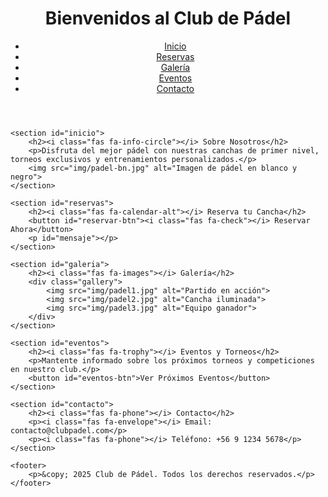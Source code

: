 <!DOCTYPE html>
<html lang="es">
<head>
    <meta charset="UTF-8">
    <meta name="viewport" content="width=device-width, initial-scale=1.0">
    <title>Club de Pádel</title>
    <link rel="stylesheet" href="styles.css">
    <link href="https://fonts.googleapis.com/css2?family=Designer&family=Poppins:wght@300;400;700&display=swap" rel="stylesheet">
    <script src="https://kit.fontawesome.com/a076d05399.js" crossorigin="anonymous"></script>
    <script src="script.js" defer></script>
</head>
<body>
    <header>
        <h1><i class="fas fa-table-tennis"></i> Bienvenidos al Club de Pádel</h1>
        <nav>
            <ul>
                <li><a href="#inicio"><i class="fas fa-home"></i> Inicio</a></li>
                <li><a href="#reservas"><i class="fas fa-calendar-check"></i> Reservas</a></li>
                <li><a href="#galeria"><i class="fas fa-images"></i> Galería</a></li>
                <li><a href="#eventos"><i class="fas fa-trophy"></i> Eventos</a></li>
                <li><a href="#contacto"><i class="fas fa-envelope"></i> Contacto</a></li>
            </ul>
        </nav>
    </header>
    
    <section id="inicio">
        <h2><i class="fas fa-info-circle"></i> Sobre Nosotros</h2>
        <p>Disfruta del mejor pádel con nuestras canchas de primer nivel, torneos exclusivos y entrenamientos personalizados.</p>
        <img src="img/padel-bn.jpg" alt="Imagen de pádel en blanco y negro">
    </section>
    
    <section id="reservas">
        <h2><i class="fas fa-calendar-alt"></i> Reserva tu Cancha</h2>
        <button id="reservar-btn"><i class="fas fa-check"></i> Reservar Ahora</button>
        <p id="mensaje"></p>
    </section>
    
    <section id="galeria">
        <h2><i class="fas fa-images"></i> Galería</h2>
        <div class="gallery">
            <img src="img/padel1.jpg" alt="Partido en acción">
            <img src="img/padel2.jpg" alt="Cancha iluminada">
            <img src="img/padel3.jpg" alt="Equipo ganador">
        </div>
    </section>
    
    <section id="eventos">
        <h2><i class="fas fa-trophy"></i> Eventos y Torneos</h2>
        <p>Mantente informado sobre los próximos torneos y competiciones en nuestro club.</p>
        <button id="eventos-btn">Ver Próximos Eventos</button>
    </section>
    
    <section id="contacto">
        <h2><i class="fas fa-phone"></i> Contacto</h2>
        <p><i class="fas fa-envelope"></i> Email: contacto@clubpadel.com</p>
        <p><i class="fas fa-phone"></i> Teléfono: +56 9 1234 5678</p>
    </section>
    
    <footer>
        <p>&copy; 2025 Club de Pádel. Todos los derechos reservados.</p>
    </footer>
</body>
</html>
